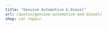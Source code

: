 ```yaml
---
title: "Genuine Automotive & Diesel"
url: /austin/genuine-automotive-and-diesel/
shop: car repair
---
```

